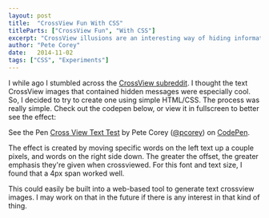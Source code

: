 ```yaml
---
layout: post
title:  "CrossView Fun With CSS"
titleParts: ["CrossView Fun", "With CSS"]
excerpt: "CrossView illusions are an interesting way of hiding information in plain sight."
author: "Pete Corey"
date:   2014-11-02
tags: ["CSS", "Experiments"]
---
```


I while ago I stumbled across the [CrossView subreddit](http://www.reddit.com/r/crossview). I thought the text CrossView images that contained hidden messages were especially cool. So, I decided to try to create one using simple HTML/CSS.  The process was really simple. Check out the codepen below, or view it in fullscreen to better see the effect:

<p data-height="500" data-theme-id="0" data-slug-hash="ngira" data-default-tab="result" data-user="pcorey" class='codepen'>See the Pen <a href='http://codepen.io/pcorey/pen/ngira/'>Cross View Text Test</a> by Pete Corey (<a href='http://codepen.io/pcorey'>@pcorey</a>) on <a href='http://codepen.io'>CodePen</a>.</p>
<script async src="//assets.codepen.io/assets/embed/ei.js"></script>

The effect is created by moving specific words on the left text up a couple pixels, and words on the right side down. The greater the offset, the greater emphasis they're given when crossviewed. For this font and text size, I found that a 4px span worked well.

This could easily be built into a web-based tool to generate text crossview images. I may work on that in the future if there is any interest in that kind of thing.
